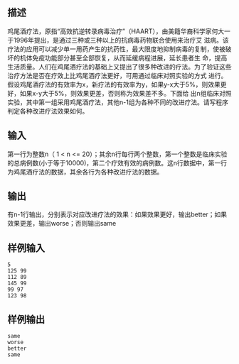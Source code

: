 ## 描述


鸡尾酒疗法，原指“高效抗逆转录病毒治疗”（HAART），由美籍华裔科学家何大一于1996年提出，是通过三种或三种以上的抗病毒药物联合使用来治疗艾
滋病。该疗法的应用可以减少单一用药产生的抗药性，最大限度地抑制病毒的复制，使被破坏的机体免疫功能部分甚至全部恢复，从而延缓病程进展，延长患者生
命，提高生活质量。人们在鸡尾酒疗法的基础上又提出了很多种改进的疗法。为了验证这些治疗方法是否在疗效上比鸡尾酒疗法更好，可用通过临床对照实验的方式
进行。假设鸡尾酒疗法的有效率为x，新疗法的有效率为y，如果y-x大于5%，则效果更好，如果x-y大于5%，则效果更差，否则称为效果差不多。下面给
出n组临床对照实验，其中第一组采用鸡尾酒疗法，其他n-1组为各种不同的改进疗法。请写程序判定各种改进疗法效果如何。

## 输入


第一行为整数n（ 1 < n <= 20）；其余n行每行两个整数，第一个整数是临床实验的总病例数(小于等于10000)，第二个疗效有效的病例数。这n行数据中，第一行为鸡尾酒疗法的数据，其余各行为各种改进疗法的数据。

## 输出


有n-1行输出，分别表示对应改进疗法的效果：如果效果更好，输出better；如果效果更差，输出worse；否则输出same

## 样例输入


```
5
125 99
112 89
145 99
99 97
123 98
```


## 样例输出


```
same
worse
better
same
```


